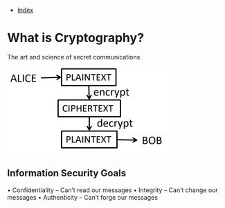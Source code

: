 - [Index](https://github.com/KiraDiShira/Crypto#crypto)   

# What is Cryptography?

The art and science of secret communications

<img src="https://github.com/KiraDiShira/Crypto/blob/master/WhatIsCrypto/Images/Wic1.png" />

## Information Security Goals

• Confidentiality – Can’t read our messages 
• Integrity – Can’t change our messages 
• Authenticity – Can’t forge our messages

